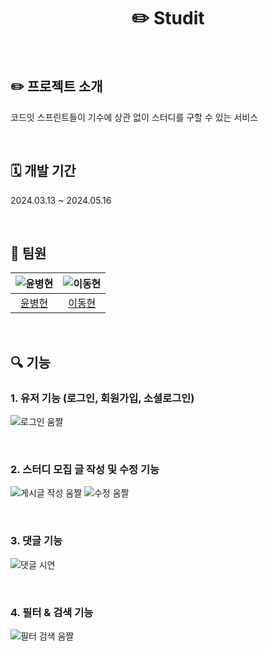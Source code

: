# <div align="center">✏️ Studit</div>

</br>

## ✏️ 프로젝트 소개
코드잇 스프린트들이 기수에 상관 없이 스터디를 구할 수 있는 서비스

</br>

## 🗓️ 개발 기간
2024.03.13 ~ 2024.05.16

</br>

## 👥 팀원

| <img src="https://avatars.githubusercontent.com/u/86054169?v=4" title="윤병현"> | <img src="https://avatars.githubusercontent.com/u/121039744?v=4" title="이동현"> |
| :--------: | :-------: |
|[윤병현](https://github.com/78-artilleryman)|[이동현](https://github.com/D5ng)|

</br>

## 🔍 기능

### 1. 유저 기능 (로그인, 회원가입, 소셜로그인)
![로그인 움짤](https://github.com/78-artilleryman/Studit/assets/86054169/83419d2c-aa8c-4899-989a-2e09ded29fc7)

</br>

### 2. 스터디 모집 글 작성 및 수정 기능
![게시글 작성 움짤](https://github.com/78-artilleryman/Studit/assets/86054169/231d5181-3067-4d11-b897-eac6f0d27a20)
![수정 움짤](https://github.com/78-artilleryman/Studit/assets/86054169/410ddad9-474f-46a2-99b5-b8439414c8c4)

</br>

### 3. 댓글 기능
![댓글 시연](https://github.com/78-artilleryman/Studit/assets/86054169/d6e4ebb3-f721-4fe4-bbd1-ca0a2b740c80)

</br>

### 4. 필터 & 검색 기능
![필터 검색 움짤](https://github.com/78-artilleryman/Studit/assets/86054169/ec9c96b0-9b83-4c80-b65c-96e8ec856ac7)

</br>
